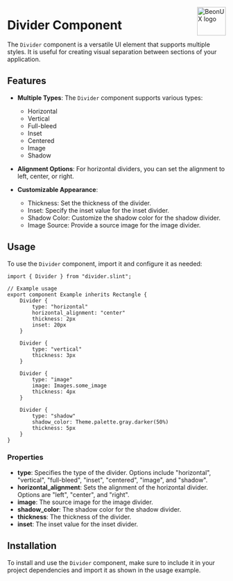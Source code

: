 <!-- markdownlint-disable MD033 MD041 -->

<img src="https://kura.pro/beonux/images/logos/beonux.svg"
alt="BeonUX logo" width="66" align="right" />

<!-- markdownlint-enable MD033 MD041 -->

# Divider Component

The `Divider` component is a versatile UI element that supports multiple styles. It is useful for creating visual separation between sections of your application.

## Features

- **Multiple Types**: The `Divider` component supports various types:
  - Horizontal
  - Vertical
  - Full-bleed
  - Inset
  - Centered
  - Image
  - Shadow

- **Alignment Options**: For horizontal dividers, you can set the alignment to left, center, or right.

- **Customizable Appearance**:
  - Thickness: Set the thickness of the divider.
  - Inset: Specify the inset value for the inset divider.
  - Shadow Color: Customize the shadow color for the shadow divider.
  - Image Source: Provide a source image for the image divider.

## Usage

To use the `Divider` component, import it and configure it as needed:

```slint
import { Divider } from "divider.slint";

// Example usage
export component Example inherits Rectangle {
    Divider {
        type: "horizontal"
        horizontal_alignment: "center"
        thickness: 2px
        inset: 20px
    }

    Divider {
        type: "vertical"
        thickness: 3px
    }

    Divider {
        type: "image"
        image: Images.some_image
        thickness: 4px
    }

    Divider {
        type: "shadow"
        shadow_color: Theme.palette.gray.darker(50%)
        thickness: 5px
    }
}
```

### Properties

- **type**: Specifies the type of the divider. Options include "horizontal", "vertical", "full-bleed", "inset", "centered", "image", and "shadow".
- **horizontal_alignment**: Sets the alignment of the horizontal divider. Options are "left", "center", and "right".
- **image**: The source image for the image divider.
- **shadow_color**: The shadow color for the shadow divider.
- **thickness**: The thickness of the divider.
- **inset**: The inset value for the inset divider.

## Installation

To install and use the `Divider` component, make sure to include it in your project dependencies and import it as shown in the usage example.